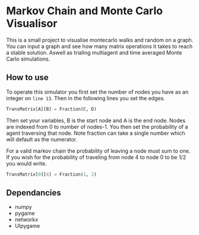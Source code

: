 # Markov Chain and Monte Carlo Visualisor
This is a small project to visualise montecarlo walks and random on a graph. You can input a graph and see how many matrix operations it takes to reach a stable solution. Aswell as trialing multiagent and time averaged Monte Carlo simulations.

## How to use
To operate this simulator you first set the number of nodes you have as an integer on `line 13`. Then in the following lines you set the edges. 
```py 
TransMatrix[A][B] = Fraction(C, D)
```
Then set your variables, B is the start node and A is the end node. Nodes are indexed from 0 to number of nodes-1. You then set the probability of a agent traversing that node. Note fraction can take a single number which will default as the numerator. 

For a valid markov chain the probability of leaving a node must sum to one. If you wish for the probability of traveling from node 4 to node 0 to be 1/2 you would write.
```py 
TransMatrix[0][4] = Fraction(1, 2)
```

## Dependancies
- numpy
- pygame
- networkx
- UIpygame